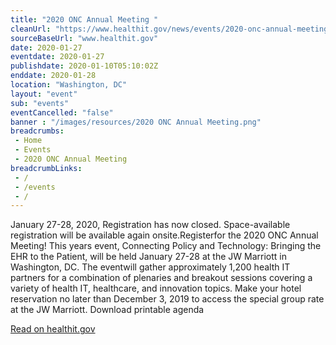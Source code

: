 ```yaml
--- 
title: "2020 ONC Annual Meeting "
cleanUrl: "https://www.healthit.gov/news/events/2020-onc-annual-meeting"
sourceBaseUrl: "www.healthit.gov"
date: 2020-01-27
eventdate: 2020-01-27
publishdate: 2020-01-10T05:10:02Z
enddate: 2020-01-28
location: "Washington, DC"
layout: "event"
sub: "events"
eventCancelled: "false"
banner : "/images/resources/2020 ONC Annual Meeting.png"
breadcrumbs:
 - Home
 - Events
 - 2020 ONC Annual Meeting
breadcrumbLinks:
 - / 
 - /events
 - / 
---
```

January 27-28, 2020, Registration has now closed. Space-available registration will be available again onsite.Registerfor the 2020 ONC Annual Meeting! This years event, Connecting Policy and Technology: Bringing the EHR to the Patient, will be held January 27-28 at the JW Marriott in Washington, DC. The eventwill gather approximately 1,200 health IT partners for a combination of plenaries and breakout sessions covering a variety of health IT, healthcare, and innovation topics. Make your hotel reservation no later than December 3, 2019 to access the special group rate at the JW Marriott. Download printable agenda  
  
[Read on healthit.gov](https://www.healthit.gov/news/events/2020-onc-annual-meeting)
